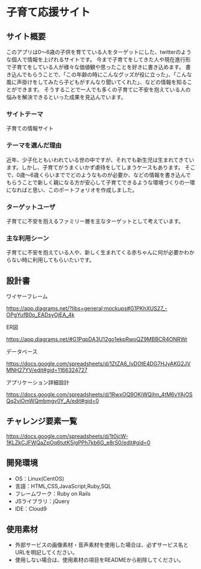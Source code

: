 # 子育て応援サイト

## サイト概要
このアプリは0～6歳の子供を育てている人をターゲットにした、twitterのような個人で情報を上げれるサイトです。
今まで子育てをしてきた人や現在進行形で子育てをしている人が様々な価値観や思ったことを好きに書き込めます。
書き込んでもらうことで、「この年齢の時にこんなグッズが役に立った」、「こんな風に声掛けをしてみたら子どもがすんなり聞いてくれた」、などの情報を知ることができます。
そうすることで一人でも多くの子育てに不安を抱えている人の悩みを解決できるといった成果を見込んでいます。

### サイトテーマ
子育ての情報サイト

### テーマを選んだ理由
近年、少子化ともいわれている世の中ですが、それでも新生児は生まれてきています。しかし、子育てがうまくいかず虐待をしてしまうケースもあります。
そこで、0歳～6歳くらいまででどのようなものが必要か、などの情報を書き込んでもらうことで新しく親になる方が安心して子育てできるような環境づくりの一環になればと思い、このポートフォリオを作成しました。

### ターゲットユーザ
子育てに不安を抱えるファミリー層を主なターゲットとして考えています。

### 主な利用シーン
子育てに不安を抱えている人や、新しく生まれてくる赤ちゃんに何が必要かわからない時に利用してもらいたいです。

## 設計書
ワイヤーフレーム　

https://app.diagrams.net/?libs=general;mockups#G1PKhXUS27_-OPgYufB0o_EADsyOjEA_4k

ER図　　　　　　　　　　　　

https://app.diagrams.net/#G1PqpDA3U12go1ekpRwoQZ9MBBCR4ONRWr

データベース

https://docs.google.com/spreadsheets/d/1ZtZA6_IvDOtE4DG7HJyAKG2JVMNH27YV/edit#gid=1166324727

アプリケーション詳細設計

https://docs.google.com/spreadsheets/d/1RwxOQ9OKiWQihn_4tM6vYAjOSQq2viOmWQmbmgv0Y_A/edit#gid=0

## チャレンジ要素一覧
https://docs.google.com/spreadsheets/d/1t0jcW-1KLZkCJFWQaZpOq6tutK5IgPPh7kb6G_e8rS0/edit#gid=0

## 開発環境
- OS：Linux(CentOS)
- 言語：HTML,CSS,JavaScript,Ruby,SQL
- フレームワーク：Ruby on Rails
- JSライブラリ：jQuery
- IDE：Cloud9

## 使用素材
- 外部サービスの画像素材・音声素材を使用した場合は、必ずサービス名とURLを明記してください。
- 使用しない場合は、使用素材の項目をREADMEから削除してください。
